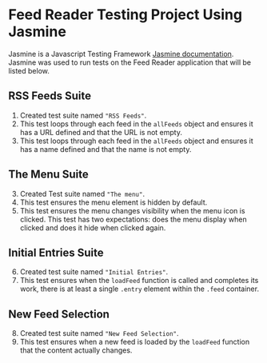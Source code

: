 # Feed Reader Testing Project Using Jasmine

Jasmine is a Javascript Testing Framework [Jasmine documentation](http://jasmine.github.io). Jasmine was used to run tests on the Feed Reader application that will be listed below.

## RSS Feeds Suite
1. Created test suite named `"RSS Feeds"`.
2. This test loops through each feed in the `allFeeds` object and ensures it has a URL defined and that the URL is not empty.
3. This test loops through each feed in the `allFeeds` object and ensures it has a name defined and that the name is not empty.

## The Menu Suite
3. Created Test suite named `"The menu"`.
4. This test ensures the menu element is hidden by default.
5. This test ensures the menu changes visibility when the menu icon is clicked. This test has two expectations: does the menu display when clicked and does it hide when clicked again.

## Initial Entries Suite
6. Created test suite named `"Initial Entries"`.
7. This test ensures when the `loadFeed` function is called and completes its work, there is at least a single `.entry` element within the `.feed` container.

## New Feed Selection
8. Created test suite named `"New Feed Selection"`.
9. This test ensures when a new feed is loaded by the `loadFeed` function that the content actually changes.



